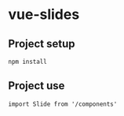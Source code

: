# vue-slides

## Project setup
```
npm install
```
## Project use
```
import Slide from '/components'
```
